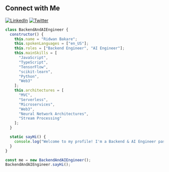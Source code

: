 ## Connect with Me

[![LinkedIn](https://img.shields.io/badge/LinkedIn-Ridwan_Bakare-blue?style=for-the-badge&logo=linkedin&logoColor=white)](https://www.linkedin.com/in/ridwanbakare/)
[![Twitter](https://img.shields.io/badge/Twitter-web3snipe-blue?style=for-the-badge&logo=x&logoColor=white)](https://x.com/web3snipe)

```javascript
class BackendAndAIEngineer {
  constructor() {
    this.name = "Ridwan Bakare";
    this.spokenLanguages = ["en_US"];
    this.roles = ["Backend Engineer", "AI Engineer"];
    this.mainSkills = [
      "JavaScript",
      "TypeScript",
      "TensorFlow",
      "scikit-learn",
      "Python",
      "Web3"
    ];
    this.architectures = [
      "MVC",
      "Serverless",
      "Microservices",
      "Web3",
      "Neural Network Architectures",
      "Stream Processing"
    ];
  }

  static sayHi() {
    console.log("Welcome to my profile! I'm a Backend & AI Engineer passionate about scalable systems and innovative AI solutions.");
  }
}

const me = new BackendAndAIEngineer();
BackendAndAIEngineer.sayHi();
